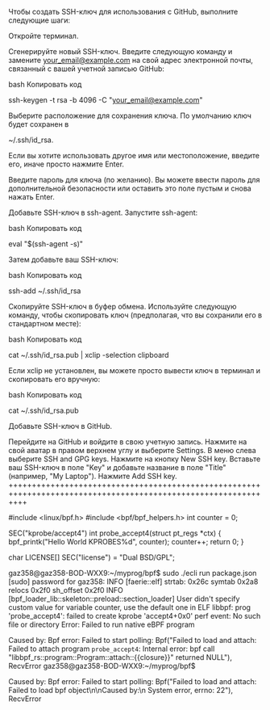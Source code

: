 Чтобы создать SSH-ключ для использования с GitHub, выполните следующие шаги:

Откройте терминал.

Сгенерируйте новый SSH-ключ. Введите следующую команду и замените your_email@example.com на свой адрес электронной почты, связанный с вашей учетной записью GitHub:

bash
Копировать код

ssh-keygen -t rsa -b 4096 -C "your_email@example.com"

Выберите расположение для сохранения ключа. По умолчанию ключ будет сохранен в

~/.ssh/id_rsa.

Если вы хотите использовать другое имя или местоположение, введите его, иначе просто нажмите Enter.

Введите пароль для ключа (по желанию). Вы можете ввести пароль для дополнительной безопасности или оставить это поле пустым и снова нажать Enter.

Добавьте SSH-ключ в ssh-agent. Запустите ssh-agent:

bash
Копировать код

eval "$(ssh-agent -s)"

Затем добавьте ваш SSH-ключ:

bash
Копировать код

ssh-add ~/.ssh/id_rsa

Скопируйте SSH-ключ в буфер обмена. Используйте следующую команду, чтобы скопировать ключ (предполагая, что вы сохранили его в стандартном месте):

bash
Копировать код

cat ~/.ssh/id_rsa.pub | xclip -selection clipboard

Если xclip не установлен, вы можете просто вывести ключ в терминал и скопировать его вручную:

bash
Копировать код

cat ~/.ssh/id_rsa.pub

Добавьте SSH-ключ в GitHub.

Перейдите на GitHub и войдите в свою учетную запись.
Нажмите на свой аватар в правом верхнем углу и выберите Settings.
В меню слева выберите SSH and GPG keys.
Нажмите на кнопку New SSH key.
Вставьте ваш SSH-ключ в поле "Key" и добавьте название в поле "Title" (например, "My Laptop").
Нажмите Add SSH key.
++++++++++++++++++++++++++++++++++++++++++++++++++++++++++++++++++++++++++++++++++++++++++++++++++++++++++++++++

#include <linux/bpf.h>
#include <bpf/bpf_helpers.h>
int counter = 0;

SEC("kprobe/accept4")
int probe_accept4(struct pt_regs *ctx)
{
    bpf_printk("Hello World KPROBES%d", counter);
    counter++;
    return 0;
}

char LICENSE[] SEC("license") = "Dual BSD/GPL";

gaz358@gaz358-BOD-WXX9:~/myprog/bpf$ sudo ./ecli run package.json
[sudo] password for gaz358: 
INFO [faerie::elf] strtab: 0x26c symtab 0x2a8 relocs 0x2f0 sh_offset 0x2f0
INFO [bpf_loader_lib::skeleton::preload::section_loader] User didn't specify custom value for variable counter, use the default one in ELF
libbpf: prog 'probe_accept4': failed to create kprobe 'accept4+0x0' perf event: No such file or directory
Error: Failed to run native eBPF program

Caused by:
    Bpf error: Failed to start polling: Bpf("Failed to load and attach: Failed to attach program `probe_accept4`: Internal error: bpf call \"libbpf_rs::program::Program::attach::{{closure}}\" returned NULL"), RecvError
gaz358@gaz358-BOD-WXX9:~/myprog/bpf$ 

Caused by:
    Bpf error: Failed to start polling: Bpf("Failed to load and attach: Failed to load bpf object\n\nCaused by:\n    System error, errno: 22"), RecvError





